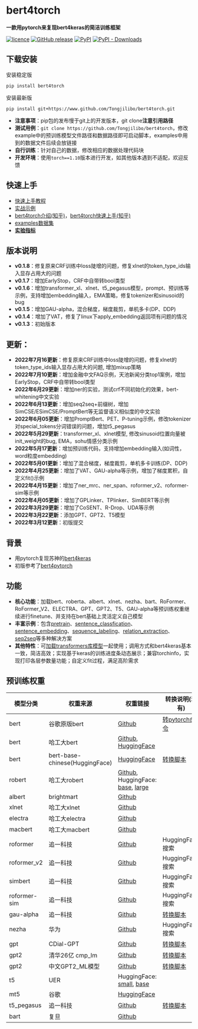# bert4torch
**一款用pytorch来复现bert4keras的简洁训练框架**

[![licence](https://img.shields.io/github/license/Tongjilibo/bert4torch.svg?maxAge=3600)](https://github.com/Tongjilibo/bert4torch/blob/master/LICENSE) [![GitHub release](https://img.shields.io/github/release/Tongjilibo/bert4torch.svg?maxAge=3600)](https://github.com/Tongjilibo/bert4torch/releases) [![PyPI](https://img.shields.io/pypi/v/bert4torch?label=pypi%20package)](https://pypi.org/project/bert4torch/) [![PyPI - Downloads](https://img.shields.io/pypi/dm/bert4torch)](https://pypistats.org/packages/bert4torch)

## 下载安装
安装稳定版
```shell
pip install bert4torch
```
安装最新版
```shell
pip install git+https://www.github.com/Tongjilibo/bert4torch.git
```
- **注意事项**：pip包的发布慢于git上的开发版本，git clone**注意引用路径**
- **测试用例**：`git clone https://github.com/Tongjilibo/bert4torch`，修改example中的预训练模型文件路径和数据路径即可启动脚本，examples中用到的数据文件后续会放链接
- **自行训练**：针对自己的数据，修改相应的数据处理代码块
- **开发环境**：使用`torch==1.10`版本进行开发，如其他版本遇到不适配，欢迎反馈

## 快速上手
- [快速上手教程](https://github.com/Tongjilibo/bert4torch/blob/master/Tutorials.md)
- [实战示例](https://github.com/Tongjilibo/bert4torch/blob/master/examples)
- [bert4torch介绍(知乎)](https://zhuanlan.zhihu.com/p/486329434)，[bert4torch快速上手(知乎)](https://zhuanlan.zhihu.com/p/508890807)
- [examples数据集](https://github.com/Tongjilibo/bert4torch/blob/master/examples/README.md)
- [**实验指标**](https://github.com/Tongjilibo/bert4torch/blob/master/examples/Performance.md)

## 版本说明
- **v0.1.8**：修复原来CRF训练中loss陡增的问题，修复xlnet的token_type_ids输入显存占用大的问题
- **v0.1.7**：增加EarlyStop，CRF中自带转bool类型
- **v0.1.6**：增加transformer_xl、xlnet、t5_pegasus模型，prompt、预训练等示例，支持增加embedding输入，EMA策略，修复tokenizer和sinusoid的bug
- **v0.1.5**：增加GAU-alpha，混合梯度，梯度裁剪，单机多卡(DP、DDP)
- **v0.1.4**：增加了VAT，修复了linux下apply_embedding返回项有问题的情况
- **v0.1.3**：初始版本

## 更新：
- **2022年7月16更新**：修复原来CRF训练中loss陡增的问题，修复xlnet的token_type_ids输入显存占用大的问题, 增加mixup策略
- **2022年7月10更新**：增加金融中文FAQ示例，天池新闻分类top1案例，增加EarlyStop，CRF中自带转bool类型
- **2022年6月29更新**：增加ner的实验，测试crf不同初始化的效果，bert-whitening中文实验
- **2022年6月13更新**：增加seq2seq+前缀树，增加SimCSE/ESimCSE/PromptBert等无监督语义相似度的中文实验
- **2022年6月05更新**：增加PromptBert、PET、P-tuning示例，修改tokenizer对special_tokens分词错误的问题，增加t5_pegasus
- **2022年5月29更新**：transformer_xl、xlnet模型, 修改sinusoid位置向量被init_weight的bug, EMA，sohu情感分类示例
- **2022年5月17更新**：增加预训练代码，支持增加embedding输入(如词性，word粒度embedding)
- **2022年5月01更新**：增加了混合梯度，梯度裁剪，单机多卡训练(DP、DDP)
- **2022年4月25更新**：增加了VAT、GAU-alpha等示例，增加了梯度累积，自定义fit()示例
- **2022年4月15更新**：增加了ner_mrc、ner_span、roformer_v2、roformer-sim等示例
- **2022年4月05更新**：增加了GPLinker、TPlinker、SimBERT等示例
- **2022年3月29更新**：增加了CoSENT、R-Drop、UDA等示例
- **2022年3月22更新**：添加GPT、GPT2、T5模型
- **2022年3月12更新**：初版提交

## 背景
- 用pytorch复现苏神的[bert4keras](https://github.com/bojone/bert4keras)
- 初版参考了[bert4pytorch](https://github.com/MuQiuJun-AI/bert4pytorch)

## 功能
- **核心功能**：加载bert、roberta、albert、xlnet、nezha、bart、RoFormer、RoFormer_V2、ELECTRA、GPT、GPT2、T5、GAU-alpha等预训练权重继续进行finetune、并支持在bert基础上灵活定义自己模型
- **丰富示例**：包含[pretrain](https://github.com/Tongjilibo/bert4torch/blob/master/examples/pretrain)、[sentence_classfication](https://github.com/Tongjilibo/bert4torch/blob/master/examples/sentence_classfication)、[sentence_embedding](https://github.com/Tongjilibo/bert4torch/blob/master/examples/sequence_embedding)、[sequence_labeling](https://github.com/Tongjilibo/bert4torch/blob/master/examples/sequence_labeling)、[relation_extraction](https://github.com/Tongjilibo/bert4torch/blob/master/examples/relation_extraction)、[seq2seq](https://github.com/Tongjilibo/bert4torch/blob/master/examples/seq2seq)等多种解决方案
- **其他特性**：可[加载transformers库模型](https://github.com/Tongjilibo/bert4torch/blob/master/examples/others/task_load_transformers_model.py)一起使用；调用方式和bert4keras基本一致，简洁高效；实现基于keras的训练进度条动态展示；兼容torchinfo，实现打印各层参数量功能；自定义fit过程，满足高阶需求

## 预训练权重
| 模型分类 |  权重来源 | 权重链接 | 转换说明(若有) | 
|  ----  |  ----  | ----  | ----  |
|  bert  | 谷歌原版bert | [Github](https://github.com/google-research/bert) | [转pytorch命令](https://huggingface.co/docs/transformers/converting_tensorflow_models)
|  bert  | 哈工大bert | [Github](https://github.com/ymcui/Chinese-BERT-wwm), [HuggingFace](https://huggingface.co/hfl/chinese-bert-wwm-ext) |
| bert | bert-base-chinese(HuggingFace) | [HuggingFace](https://huggingface.co/bert-base-chinese) | [转换脚本](https://github.com/Tongjilibo/bert4torch/blob/master/examples/convert_script/convert_bert-base-chinese.py)
| robert | 哈工大robert | [Github](https://github.com/ymcui/Chinese-BERT-wwm), HuggingFace: [base](hfl/chinese-roberta-wwm-ext), [large](https://huggingface.co/hfl/chinese-roberta-wwm-ext-large)
| albert | brightmart | [Github](https://github.com/brightmart/albert_zh)
| xlnet | 哈工大xlnet | [Github](https://github.com/ymcui/Chinese-XLNet)
| electra | 哈工大electra | [Github](https://github.com/ymcui/Chinese-ELECTRA)
| macbert | 哈工大macbert | [Github](https://github.com/ymcui/MacBERT)
| roformer | 追一科技 | [Github](https://github.com/ZhuiyiTechnology/roformer) |  HuggingFace搜索
| roformer_v2 | 追一科技 | [Github](https://github.com/ZhuiyiTechnology/roformer-v2) | HuggingFace搜索
| simbert | 追一科技 | [Github](https://github.com/ZhuiyiTechnology/simbert) | HuggingFace搜索
| roformer-sim | 追一科技 | [Github](https://github.com/ZhuiyiTechnology/roformer-sim) | HuggingFace搜索
| gau-alpha | 追一科技 | [Github](https://github.com/ZhuiyiTechnology/GAU-alpha) | [转换脚本](https://github.com/Tongjilibo/bert4torch/blob/master/examples/convert_script/convert_GAU_alpha.py)
| nezha | 华为 | [Github](https://github.com/huawei-noah/Pretrained-Language-Model/tree/master/NEZHA-TensorFlow) | HuggingFace搜索
| gpt | CDial-GPT | [Github](https://github.com/thu-coai/CDial-GPT) | [转换脚本](https://github.com/Tongjilibo/bert4torch/blob/master/examples/convert_script/convert_gpt__CDial-GPT-LCCC.py)
| gpt2 | 清华26亿 cmp_lm | [Github](https://github.com/TsinghuaAI/CPM-1-Generate) | [转换脚本](https://github.com/Tongjilibo/bert4torch/blob/master/examples/convert_script/convert_gpt2__cmp_lm_2.6b.py)
| gpt2 | 中文GPT2_ML模型 | [Github](https://github.com/imcaspar/gpt2-ml) | [转换脚本](https://github.com/Tongjilibo/bert4torch/blob/master/examples/convert_script/convert_gpt2__gpt2-ml.py)
| t5 | UER | HuggingFace: [small](https://huggingface.co/uer/t5-small-chinese-cluecorpussmall), [base](https://huggingface.co/uer/t5-base-chinese-cluecorpussmall)
| mt5 | 谷歌 | [HuggingFace](https://huggingface.co/google/mt5-base)
| t5_pegasus | 追一科技 | [Github](https://github.com/ZhuiyiTechnology/t5-pegasus) | [转换脚本](https://github.com/Tongjilibo/bert4torch/blob/master/examples/convert_script/convert_t5_pegasus.py)
| bart | 复旦 | [Github](https://github.com/fastnlp/CPT)
